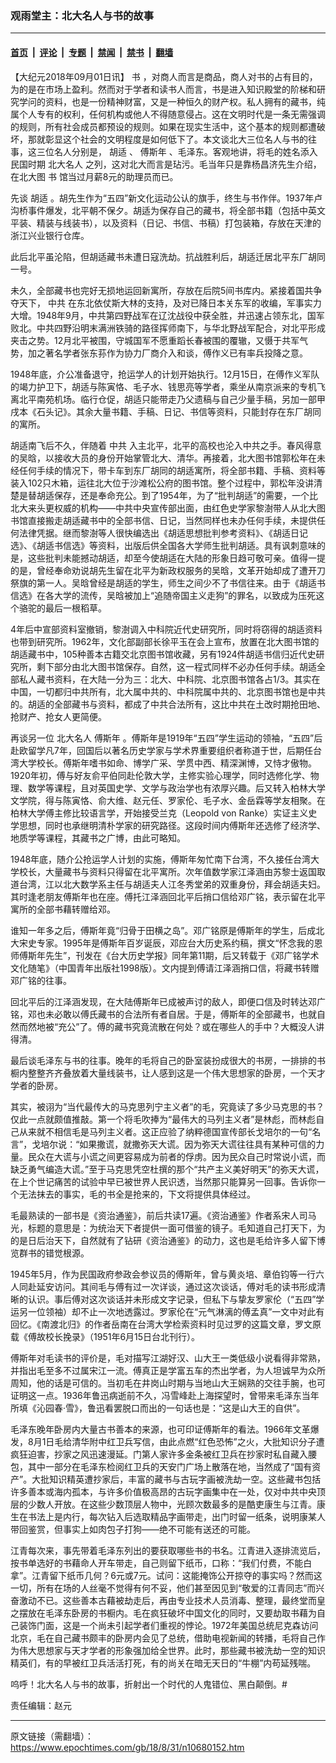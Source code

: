 ### 观雨堂主：北大名人与书的故事

---

#### [首页](../../../..?n10680152) &nbsp;|&nbsp; [评论](../../../../../epoch-comment?n10680152) &nbsp;|&nbsp; [专题](../../../../../epoch-special?n10680152) &nbsp;|&nbsp; [禁闻](../../../../../epoch-news?n10680152) &nbsp;|&nbsp; [禁书](../../../../../books?n10680152) &nbsp;|&nbsp; [翻墙](https://github.com/gfw-breaker/nogfw/blob/master/README.md?n10680152)


<div class="post_content" id="artbody" itemprop="articleBody">
 <!-- article content begin -->
 <p>
  【大纪元2018年09月01日讯】
  <ok href="https://www.epochtimes.com/gb/tag/%E4%B9%A6.html">
   书
  </ok>
  ，对商人而言是商品，商人对书的占有目的，为的是在市场上盈利。然而对于学者和读书人而言，书是进入知识殿堂的阶梯和研究学问的资料，也是一份精神财富，又是一种恒久的财产权。私人拥有的藏书，纯属个人专有的权利，任何机构或他人不得随意侵占。这在文明时代是一条无需强调的规则，所有社会成员都预设的规则。如果在现实生活中，这个基本的规则都遭破坏，那就彰显这个社会的文明程度是如何低下了。本文谈北大三位名人与书的往事，这三位名人分别是，
  <ok href="https://www.epochtimes.com/gb/tag/%E8%83%A1%E9%80%82.html">
   胡适
  </ok>
  、
  <ok href="https://www.epochtimes.com/gb/tag/%E5%82%85%E6%96%AF%E5%B9%B4.html">
   傅斯年
  </ok>
  、毛泽东。客观地讲，将毛的姓名添入民国时期
  <ok href="https://www.epochtimes.com/gb/tag/%E5%8C%97%E5%A4%A7%E5%90%8D%E4%BA%BA.html">
   北大名人
  </ok>
  之列，这对北大而言是玷污。毛当年只是靠杨昌济先生介绍，在北大图
  <ok href="https://www.epochtimes.com/gb/tag/%E4%B9%A6.html">
   书
  </ok>
  馆当过月薪8元的助理员而已。
 </p>
 <p>
  先谈
  <ok href="https://www.epochtimes.com/gb/tag/%E8%83%A1%E9%80%82.html">
   胡适
  </ok>
  。胡先生作为“五四”新文化运动公认的旗手，终生与书作伴。1937年卢沟桥事件爆发，北平朝不保夕。胡适为保存自己的藏书，将全部书籍（包括中英文平装、精装与线装书），以及资料（日记、书信、书稿）打包装箱，存放在天津的浙江兴业银行仓库。
 </p>
 <p>
  此后北平虽沦陷，但胡适藏书未遭日寇洗劫。抗战胜利后，胡适迁居北平东厂胡同一号。
 </p>
 <p>
  未久，全部藏书也完好无损地运回新寓所，存放在后院5间书库内。紧接着国共争夺天下，
  <ok href="https://www.epochtimes.com/gb/tag/%E4%B8%AD%E5%85%B1.html">
   中共
  </ok>
  在东北依仗斯大林的支持，及对已降日本关东军的收编，军事实力大增。1948年9月，中共第四野战军在辽沈战役中获全胜，并迅速占领东北，国军败北。中共四野沿明末满洲铁骑的路径挥师南下，与华北野战军配合，对北平形成夹击之势。12月北平被围，守城国军不愿重蹈长春被围的覆辙，又慑于共军气势，加之著名学者张东荪作为协力厂商介入和谈，傅作义已有率兵投降之意。
 </p>
 <p>
  1948年底，介公准备退守，抢运学人的计划开始执行。12月15日，在傅作义军队的竭力护卫下，胡适与陈寅恪、毛子水、钱思亮等学者，乘坐从南京派来的专机飞离北平南苑机场。临行仓促，胡适只能带走乃父遗稿与自己少量手稿，另加一部甲戌本《石头记》。其余大量书籍、手稿、日记、书信等资料，只能封存在东厂胡同的寓所。
 </p>
 <p>
  胡适南飞后不久，伴随着
  <ok href="https://www.epochtimes.com/gb/tag/%E4%B8%AD%E5%85%B1.html">
   中共
  </ok>
  入主北平，北平的高校也沦入中共之手。春风得意的吴晗，以接收大员的身份开始掌管北大、清华。再接着，北大图书馆郭松年在未经任何手续的情况下，带卡车到东厂胡同的胡适寓所，将全部书籍、手稿、资料等装入102只木箱，运往北大位于沙滩松公府的图书馆。整个过程中，郭松年没讲清楚是替胡适保存，还是奉命充公。到了1954年，为了“批判胡适”的需要，一个比北大来头更权威的机构——中共中央宣传部出面，由红色史学家黎澍带人从北大图书馆直接搬走胡适藏书中的全部书信、日记，当然同样也未办任何手续，未提供任何法律凭据。继而黎澍等人很快编选出《胡适思想批判参考资料》、《胡适日记选》、《胡适书信选》等资料，出版后供全国各大学师生批判胡适。具有讽刺意味的是，这些批判未能撼动胡适，却至今使胡适在大陆的形象日趋可敬可亲。值得一提的是，曾经奉命劝说胡先生留在北平为新政权服务的吴晗，文革开始却成了遭开刀祭旗的第一人。吴晗曾经是胡适的学生，师生之间少不了书信往来。由于《胡适书信选》在各大学的流传，吴晗被加上“追随帝国主义走狗”的罪名，以致成为压死这个骆驼的最后一根稻草。
 </p>
 <p>
  4年后中宣部资料室撤销，黎澍调入中科院近代史研究所，同时将窃得的胡适资料也带到研究所。1962年，文化部副部长徐平玉在会上宣布，放置在北大图书馆的胡适藏书中，105种善本古籍交北京图书馆收藏，另有1924件胡适书信归近代史研究所，剩下部分由北大图书馆保存。自然，这一程式同样不必办任何手续。胡适全部私人藏书资料，在大陆一分为三：北大、中科院、北京图书馆各占1/3。其实在中国，一切都归中共所有，北大属中共的、中科院属中共的、北京图书馆也是中共的。胡适的全部藏书与资料，都成了中共合法所有，这比中共在土改时期抢田地、抢财产、抢女人更简便。
 </p>
 <p>
  再谈另一位
  <ok href="https://www.epochtimes.com/gb/tag/%E5%8C%97%E5%A4%A7%E5%90%8D%E4%BA%BA.html">
   北大名人
  </ok>
  <ok href="https://www.epochtimes.com/gb/tag/%E5%82%85%E6%96%AF%E5%B9%B4.html">
   傅斯年
  </ok>
  。傅斯年是1919年“五四”学生运动的领袖，“五四”后赴欧留学凡7年，回国后以著名历史学家与学术界重要组织者称道于世，后期任台湾大学校长。傅斯年嗜书如命、博学广采、学贯中西、精深渊博，又恃才傲物。1920年初，傅与好友俞平伯同赴伦敦大学，主修实验心理学，同时选修化学、物理、数学等课程，且对英国史学、文学与政治学也有浓厚兴趣。后又转入柏林大学文学院，得与陈寅恪、俞大维、赵元任、罗家伦、毛子水、金岳霖等学友相聚。在柏林大学傅主修比较语言学，开始接受兰克（Leopold von Ranke）实证主义史学思想，同时也承继明清朴学家的研究路径。这段时间内傅斯年还选修了经济学、地质学等课程，其藏书之广博，由此可略知。
 </p>
 <p>
  1948年底，随介公抢运学人计划的实施，傅斯年匆忙南下台湾，不久接任台湾大学校长，大量藏书与资料只得留在北平寓所。次年值数学家江泽涵由苏黎士返国取道台湾，江以北大数学系主任与胡适夫人江冬秀堂弟的双重身份，拜会胡适夫妇。其时逢老朋友傅斯年也在座。傅托江泽涵回北平后捎口信给邓广铭，表示留在北平寓所的全部书藉转赠给邓。
 </p>
 <p>
  谁知一年多之后，傅斯年竟“归骨于田横之岛”。邓广铭原是傅斯年的学生，后成北大宋史专家。1995年是傅斯年百岁诞辰，邓应台大历史系约稿，撰文“怀念我的恩师傅斯年先生”，刊发在《台大历史学报》同年第11期，后又转载于《邓广铭学术文化随笔》（中国青年出版社1998版）。文内提到傅请江泽涵捎口信，将藏书转赠邓广铭的往事。
 </p>
 <p>
  回北平后的江泽涵发现，在大陆傅斯年已成被声讨的敌人，即便口信及时转达邓广铭，邓也未必敢以傅氏藏书的合法所有者自居。于是，傅斯年的全部藏书，也就自然而然地被“充公”了。傅的藏书究竟流散在何处？或在哪些人的手中？大概没人讲得清。
 </p>
 <p>
  最后谈毛泽东与书的往事。晚年的毛将自己的卧室装扮成很大的书房，一排排的书橱内整整齐齐叠放着大量线装书，让人感到这是一个伟大思想家的卧房，一个天才学者的卧房。
 </p>
 <p>
  其实，被诩为“当代最传大的马克思列宁主义者”的毛，究竟读了多少马克思的书？仅此一点就颇值推敲。第一个将毛吹捧为“最伟大的马列主义者”是林彪，而林彪自己从来就不相信毛是马列主义者。这正应验了纳粹德国宣传部长戈培尔的一句“名言”，戈培尔说：“如果撒谎，就撒弥天大谎。因为弥天大谎往往具有某种可信的力量。民众在大谎与小谎之间更容易成为前者的俘虏。因为民众自己时常说小谎，而缺乏勇气编造大谎。”至于马克思凭空杜撰的那个“共产主义美好明天”的弥天大谎，在上个世记痛苦的试验中早已被世界人民识透，当然那只能算另一回事。告诉你一个无法抹去的事实，毛的书全是抢来的，下文将提供具体经过。
 </p>
 <p>
  毛最熟读的一部书是《资治通鉴》，前后共读17遍。《资治通鉴》作者系宋人司马光，标题的意思是：为统治天下者提供一面可借鉴的镜子。毛知道自己打天下，为的是日后治天下，自然就有了钻研《资治通鉴》的动力，这也是毛给许多人留下博览群书的错觉根源。
 </p>
 <p>
  1945年5月，作为民国政府参政会参议员的傅斯年，曾与黄炎培、章伯钧等一行六人同赴延安访问。其间毛与傅有过一次详谈，通过这次谈话，傅对毛的读书形成清晰的认识。事后傅对这次谈话并未形成文字记录，但私下与挚友罗家伦（“五四”学运另一位领袖）却不止一次地透露过。罗家伦在“元气淋漓的傅孟真”一文中对此有回忆。《南渡北归》的作者岳南在台湾大学检索资料时见过罗的这篇文章，罗文原载《傅故校长挽录》（1951年6月15日台北刊行）。
 </p>
 <p>
  傅斯年对毛读书的评价是，毛对描写江湖好汉、山大王一类低级小说看得非常熟，并指出毛至多不过属宋江一流。傅真正是学富五车的杰出学者，为人坦诚早为众所周知，他的话是可信的。当初毛在井岗山时期与当地山大王娴熟的交往手腕，也可证明这一点。1936年鲁迅病逝前不久，冯雪峰赴上海探望时，曾带来毛泽东当年所填《沁园春‧雪》，鲁迅看罢脱口而出的一句话也是：“这是山大王的自供”。
 </p>
 <p>
  毛泽东晚年卧房内大量古书善本的来源，也可印证傅斯年的看法。1966年文革爆发，8月1日毛给清华附中红卫兵写信，由此点燃“红色恐怖”之火，大批知识分子遭疯狂迫害，抄家之风迅速漫延。门第人家许多金条被红卫兵在抄家时私自藏入腰包，其中一部分在毛泽东检阅红卫兵的天安门广场上散落在地，当然成了“国有资产”。大批知识精英遭抄家后，丰富的藏书与古玩字画被洗劫一空。这些藏书包括许多善本或海内孤本，与许多价值极高昂的古玩字画集中在一处，仅对中共中央顶层的少数人开放。在这些少数顶层人物中，光顾次数最多的是酷吏康生与江青。康生在书法上是内行，每次钻入后选取精品字画带走，出门时留一纸条，说明康某人带回鉴赏，但事实上如肉包子打狗——绝不可能有送还的可能。
 </p>
 <p>
  江青每次来，事先带着毛泽东列出的要获取哪些书的书名。江青进入逐排流览后，按书单选好的书藉命人开车带走，自己则留下纸币，口称：“我们付费，不能白拿”。江青留下纸币几何？6元或7元。试问：这能掩饰公开掠夺的事实吗？然而这一切，所有在场的人丝毫不觉得有何不妥，他们甚至因见到“敬爱的江青同志”而兴奋激动不已。这些善本古藉被劫走后，再由专业技术人员消毒、整理，最终堂而皇之摆放在毛泽东卧房的书橱内。毛在疯狂破坏中国文化的同时，又要劫取书藉为自己装饰门面，这是一个尚未引起学者们重视的悖论。1972年美国总统尼克森访问北京，毛在自己藏书颇丰的卧房内会见了总统，借助电视新闻的转播，毛将自己作为伟大思想家与天才学者的形象强加给全世界。此时，那些藏书被洗劫一空的知识精英们，有的早被红卫兵活活打死，有的尚关在暗无天日的“牛棚”内苟延残喘。
 </p>
 <p>
  呜呼！北大名人与书的故事，折射出一个时代的人鬼错位、黑白颠倒。#
 </p>
 <p>
  责任编辑：赵元
 </p>
 <!-- article content end -->
 <div id="below_article_ad">
 </div>
</div>


---

原文链接（需翻墙）：https://www.epochtimes.com/gb/18/8/31/n10680152.htm